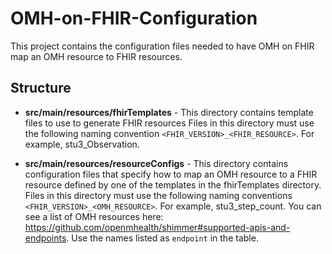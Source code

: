 OMH-on-FHIR-Configuration
==
This project contains the configuration files needed to have OMH on FHIR map an OMH resource to FHIR resources.

Structure
--
- **src/main/resources/fhirTemplates** - This directory contains template files to use to generate FHIR resources
Files in this directory must use the following naming convention `<FHIR_VERSION>_<FHIR_RESOURCE>`. For example, stu3_Observation.

- **src/main/resources/resourceConfigs** - This directory contains configuration files that specify how to map an OMH resource to a FHIR resource defined by one of the templates in the fhirTemplates directory.
Files in this directory must use the following naming conventions `<FHIR_VERSION>_<OMH_RESOURCE>`. For example, stu3_step_count. You can see a list of OMH resources here: https://github.com/openmhealth/shimmer#supported-apis-and-endpoints. Use the names listed as `endpoint` in the table.
